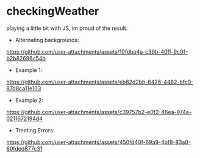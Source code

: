 # checkingWeather

playing a little bit with JS,
im proud of the result.

- Alternating backgrounds:


https://github.com/user-attachments/assets/10fdbe4a-c39b-40ff-9c01-b2b82696c54b


- Example 1:


https://github.com/user-attachments/assets/eb62d2bb-6426-4482-bfc0-87d8ca11e103



- Example 2:



https://github.com/user-attachments/assets/c39757b2-e0f2-46ea-974a-0211672194d4


- Treating Errors:



https://github.com/user-attachments/assets/450fd40f-69a9-4bf8-83a0-60fded877c31

